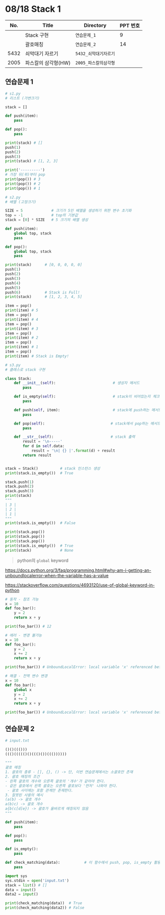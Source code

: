 # 08/18 Stack 1

| No.  | Title             | Directory               | PPT 번호 |
| ---- | ----------------- | ----------------------- | ---- |
|  | Stack 구현 | `연습문제_1` | 9 |
|  | 괄호매칭 | `연습문제_2` | 14 |
| 5432 | 쇠막대기 자르기 | `5432_쇠막대기자르기` | |
| 2005 | 파스칼의 삼각형(HW) | `2005_파스칼의삼각형` | |



## 연습문제 1

```python
# s1.py
# 리스트 (가변크기)

stack = []

def push(item):
    pass

def pop():
    pass

print(stack) # []
push(1)
push(2)
push(3)
print(stack) # [1, 2, 3]

print('---------')
# 가장 뒤(위)부터 pop
print(pop()) # 3
print(pop()) # 2
print(pop()) # 1

```

```python
# s2.py
# 배열 (고정크기)

SIZE = 5             # 크기가 5인 배열을 생성하기 위한 변수 초기화
top = -1             # top의 기본값
stack = [0] * SIZE   # 5 크기의 배열 생성

def push(item):
    global top, stack
    pass

def pop():
    global top, stack
    pass

print(stack)      # [0, 0, 0, 0, 0]
push(1)
push(2)
push(3)
push(4)
push(5)
push(6)           # Stack is Full!
print(stack)      # [1, 2, 3, 4, 5]

item = pop()
print(item) # 5
item = pop()
print(item) # 4
item = pop()
print(item) # 3
item = pop()
print(item) # 2
item = pop()
print(item) # 1
item = pop()
print(item) # Stack is Empty!
```

```python
# s3.py
# 클래스로 stack 구현

class Stack:
    def __init__(self):                          # 생성자 메서드
        pass

    def is_empty(self):                          # stack이 비어있는지 체크하는 메서드
        pass

    def push(self, item):                        # stack에 push하는 메서드
        pass

    def pop(self):                              # stack에서 pop하는 메서드 (없는 경우 None)
        pass

    def __str__(self):                          # stack 출력
        result = '\n-----'
        for d in self.data:
            result = '\n| {} |'.format(d) + result
        return result


stack = Stack()          # stack 인스턴스 생성
print(stack.is_empty())  # True

stack.push(1)
stack.push(2)
stack.push(3)
print(stack)
"""
| 3 |
| 2 |
| 1 |
"""
print(stack.is_empty())  # False

print(stack.pop())
print(stack.pop())
print(stack.pop())
print(stack.is_empty())  # True
print(stack)             # None
```

> python의 `global` keyword

https://docs.python.org/3/faq/programming.html#why-am-i-getting-an-unboundlocalerror-when-the-variable-has-a-value

https://stackoverflow.com/questions/4693120/use-of-global-keyword-in-python

```python
# 동작 - 참조 가능
x = 10
def foo_bar():
    y = 2
    return x + y

print(foo_bar()) # 12

# 에러 - 변경 불가능
x = 10
def foo_bar():
    y = 2
    x += 2
    return x + y

print(foo_bar()) # UnboundLocalError: local variable 'x' referenced before assignment

# 해결 - 전역 변수 변경
x = 10
def foo_bar():
    global x
    y = 2
    x += 2
    return x + y

print(foo_bar()) # UnboundLocalError: local variable 'x' referenced before assignment
```





## 연습문제 2

```python
# input.txt

()()((()))
((()((((()()((()())((())))))
```

```python
"""
괄호 매칭
1. 괄호의 종류 - [], {}, () -> 단, 이번 연습문제에서는 소괄호만 존재
2. 괄호 매칭의 조건 
- 왼쪽 괄호의 개수와 오른쪽 괄호의 '개수'가 같아야 한다.
- 같은 괄호에서 왼쪽 괄호는 오른쪽 괄호보다 '먼저' 나와야 한다.
 - 괄호 사이에는 포함 관계만 존재한다.
3. 잘못된 사용의 예시
(a(b) -> 괄호 개수
a(b)c) -> 괄호 개수
a{b(c[d]e}) -> 괄호가 올바르게 매칭되지 않음
"""

def push(item):                 
    pass

def pop():
    pass

def is_empty():
    pass

def check_matching(data):           # 이 함수에서 push, pop, is_empty 활용
    pass

import sys
sys.stdin = open('input.txt')
stack = list() # []
data = input()
data2 = input()

print(check_matching(data))  # True
print(check_matching(data2)) # False
```